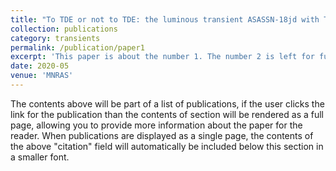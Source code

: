 ```yaml
---
title: "To TDE or not to TDE: the luminous transient ASASSN-18jd with TDE-like and AGN-like qualities"
collection: publications
category: transients
permalink: /publication/paper1
excerpt: 'This paper is about the number 1. The number 2 is left for future work.'
date: 2020-05
venue: 'MNRAS'
---
```


The contents above will be part of a list of publications, if the user clicks the link for the publication than the contents of section will be rendered as a full page, allowing you to provide more information about the paper for the reader. When publications are displayed as a single page, the contents of the above "citation" field will automatically be included below this section in a smaller font.
